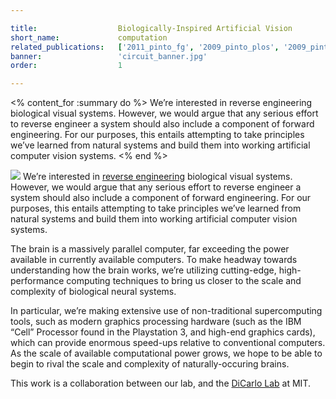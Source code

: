 ```yaml
---

title:                  Biologically-Inspired Artificial Vision
short_name:             computation
related_publications:   ['2011_pinto_fg', '2009_pinto_plos', '2009_pinto_cvpr']
banner:                 'circuit_banner.jpg'
order:                  1

---
```


<% content_for :summary do %>
We’re interested in reverse engineering biological visual systems. However, we would argue that any serious effort to reverse engineer a system should also include a component of forward engineering. For our purposes, this entails attempting to take principles we’ve learned from natural systems and build them into working artificial computer vision systems.
<% end %>

![](/images/hierarchy.png) We’re interested in [reverse engineering](/projects/physiology) biological visual systems. However, we would argue that any serious effort to reverse engineer a system should also include a component of forward engineering. For our purposes, this entails attempting to take principles we’ve learned from natural systems and build them into working artificial computer vision systems.

The brain is a massively parallel computer, far exceeding the power available in currently available computers. To make headway towards understanding how the brain works, we’re utilizing cutting-edge, high-performance computing techniques to bring us closer to the scale and complexity of biological neural systems. 

In particular, we’re making extensive use of non-traditional supercomputing tools, such as modern graphics processing hardware (such as the IBM “Cell” Processor found in the Playstation 3, and high-end graphics cards), which can provide enormous speed-ups relative to conventional computers. As the scale of available computational power grows, we hope to be able to begin to rival the scale and complexity of naturally-occuring brains.

This work is a collaboration between our lab, and the [DiCarlo Lab](http://dicarlolab.mit.edu) at MIT.
